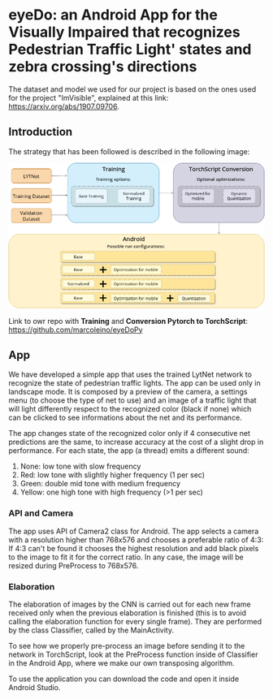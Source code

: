# eyeDo: an Android App for the Visually Impaired that recognizes Pedestrian Traffic Light' states and zebra crossing's directions

The dataset and model we used for our project is based on the ones used for the project "ImVisible", explained at this link: https://arxiv.org/abs/1907.09706.

## Introduction
The strategy that has been followed is described in the following image:

![](path.png)


Link to owr repo with <b>Training</b> and <b>Conversion Pytorch to TorchScript</b>: https://github.com/marcoleino/eyeDoPy

## App

We have developed a simple app that uses the trained LytNet network to recognize the state of pedestrian traffic lights. The app can be used only in landscape mode. It is composed by a preview of the camera, a settings menu (to choose the type of net to use) and an image of a traffic light that will light differently respect to the recognized color (black if none) which can be clicked to see informations about the net and its performance.

The app changes state of the recognized color only if 4 consecutive net predictions are the same, to increase accuracy at the cost of a slight drop in performance. For each state, the app (a thread) emits a different sound:

 1. None: low tone with slow frequency
 2. Red: low tone with slightly higher frequency (1 per sec)
 3. Green: double mid tone with medium frequency
 4. Yellow: one high tone with high frequency (>1 per sec)
 
 ### API and Camera

The app uses API of Camera2 class for Android. The app selects a camera with a resolution higher than 768x576 and chooses a preferable ratio of 4:3: If 4:3 can't be found it chooses the highest resolution and add black pixels to the image to fit it for the correct ratio. In any case, the image will be resized during PreProcess to 768x576.

### Elaboration

The elaboration of images by the CNN is carried out for each new frame received only when the previous elaboration is finished (this is to avoid calling the elaboration function for every single frame). They are performed by the class Classifier, called by the MainActivity.

To see how we properly pre-process an image before sending it to the network in TorchScript, look at the PreProcess function inside of Classifier in the Android App, where we make our own transposing algorithm.

To use the application you can download the code and open it inside Android Studio.

